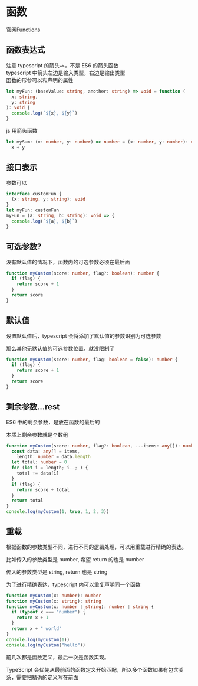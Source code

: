# 函数

官网[Functions](https://www.typescriptlang.org/docs/handbook/functions.html)

## 函数表达式

注意 typescript 的箭头`=>`，不是 ES6 的箭头函数  
typescript 中箭头左边是输入类型，右边是输出类型  
函数的形参可以和声明的属性

```ts
let myFun: (baseValue: string, another: string) => void = function (
  x: string,
  y: string
): void {
  console.log(`${x}, ${y}`)
}
```

js 用箭头函数

```ts
let mySum: (x: number, y: number) => number = (x: number, y: number): number =>
  x + y
```

## 接口表示

参数可以

```ts
interface customFun {
  (x: string, y: string): void
}
let myFun: customFun
myFun = (a: string, b: string): void => {
  console.log(`${a}, ${b}`)
}
```

## 可选参数?

没有默认值的情况下，函数内的可选参数必须在最后面

```ts
function myCustom(score: number, flag?: boolean): number {
  if (flag) {
    return score + 1
  }
  return score
}
```

## 默认值

设置默认值后，typescript 会将添加了默认值的参数识别为可选参数

那么其他无默认值的可选参数位置，就没限制了

```ts
function myCustom(score: number, flag: boolean = false): number {
  if (flag) {
    return score + 1
  }
  return score
}
```

## 剩余参数...rest

ES6 中的剩余参数，是放在函数的最后的

本质上剩余参数就是个数组

```ts
function myCustom(score: number, flag?: boolean, ...items: any[]): number {
  const data: any[] = items,
    length: number = data.length
  let total: number = 0
  for (let i = length; i--; ) {
    total += data[i]
  }
  if (flag) {
    return score + total
  }
  return total
}
console.log(myCustom(1, true, 1, 2, 3))
```

## 重载

根据函数的参数类型不同，进行不同的逻辑处理，可以用重载进行精确的表达。

比如传入的参数类型是 number, 希望 return 的也是 number

传入的参数类型是 string, return 也是 string

为了进行精确表达，typescript 内可以重复声明同一个函数

```ts
function myCustom(x: number): number
function myCustom(x: string): string
function myCustom(x: number | string): number | string {
  if (typeof x === "number") {
    return x + 1
  }
  return x + " world"
}
console.log(myCustom(1))
console.log(myCustom("hello"))
```

前几次都是函数定义，最后一次是函数实现。

TypeScript 会优先从最前面的函数定义开始匹配，所以多个函数如果有包含关系，需要把精确的定义写在前面
